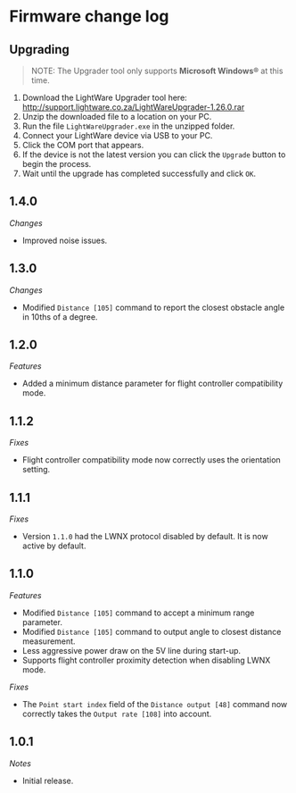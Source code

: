 # Firmware change log

## Upgrading

> NOTE: The Upgrader tool only supports **Microsoft Windows®** at this time.

1. Download the LightWare Upgrader tool here: http://support.lightware.co.za/LightWareUpgrader-1.26.0.rar
2. Unzip the downloaded file to a location on your PC.
3. Run the file `LightWareUpgrader.exe` in the unzipped folder.
4. Connect your LightWare device via USB to your PC.
5. Click the COM port that appears.
6. If the device is not the latest version you can click the `Upgrade` button to begin the process.
7. Wait until the upgrade has completed successfully and click `OK`.

## 1.4.0

*Changes*
- Improved noise issues.

## 1.3.0

*Changes*
- Modified `Distance [105]` command to report the closest obstacle angle in 10ths of a degree.

## 1.2.0

*Features*
- Added a minimum distance parameter for flight controller compatibility mode.

## 1.1.2

*Fixes*
- Flight controller compatibility mode now correctly uses the orientation setting.

<div style="page-break-after: always;"></div>

## 1.1.1

*Fixes*
- Version `1.1.0` had the LWNX protocol disabled by default. It is now active by default.

## 1.1.0

*Features*
- Modified `Distance [105]` command to accept a minimum range parameter.
- Modified `Distance [105]` command to output angle to closest distance measurement.
- Less aggressive power draw on the 5V line during start-up.
- Supports flight controller proximity detection when disabling LWNX mode.

*Fixes*
- The `Point start index` field of the `Distance output [48]` command now correctly takes the `Output rate [108]` into account.

## 1.0.1

*Notes*
- Initial release.